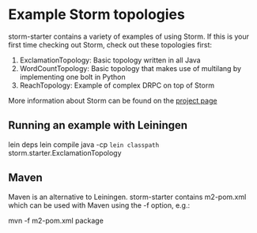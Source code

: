 # Example Storm topologies

storm-starter contains a variety of examples of using Storm. If this is your first time checking out Storm, check out these topologies first:

1. ExclamationTopology: Basic topology written in all Java
2. WordCountTopology: Basic topology that makes use of multilang by implementing one bolt in Python
3. ReachTopology: Example of complex DRPC on top of Storm

More information about Storm can be found on the [project page](http://github.com/nathanmarz/storm)

## Running an example with Leiningen

lein deps
lein compile
java -cp `lein classpath` storm.starter.ExclamationTopology


## Maven

Maven is an alternative to Leiningen. storm-starter contains m2-pom.xml which can be used with Maven using the -f option, e.g.:

mvn -f m2-pom.xml package